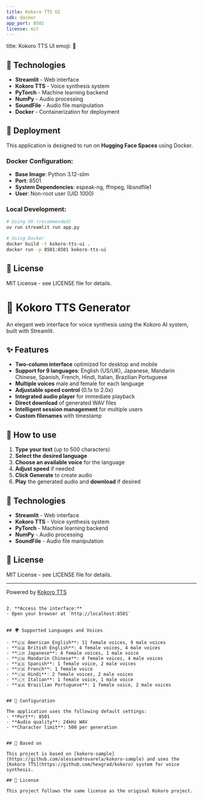 ```yaml
---
title: Kokoro TTS UI
sdk: docker
app_port: 8501
license: mit
---
```


title: Kokoro TTS UI
emoji: 🎤
## 🔧 Technologies

- **Streamlit** - Web interface
- **Kokoro TTS** - Voice synthesis system
- **PyTorch** - Machine learning backend
- **NumPy** - Audio processing
- **SoundFile** - Audio file manipulation
- **Docker** - Containerization for deployment

## 🚀 Deployment

This application is designed to run on **Hugging Face Spaces** using Docker.

### Docker Configuration:
- **Base Image**: Python 3.12-slim
- **Port**: 8501
- **System Dependencies**: espeak-ng, ffmpeg, libsndfile1
- **User**: Non-root user (UID 1000)

### Local Development:
```bash
# Using UV (recommended)
uv run streamlit run app.py

# Using Docker
docker build -t kokoro-tts-ui .
docker run -p 8501:8501 kokoro-tts-ui
```

## 📝 License

MIT License - see LICENSE file for details.


# 🎤 Kokoro TTS Generator

An elegant web interface for voice synthesis using the Kokoro AI system, built with Streamlit.

## ✨ Features

- **Two-column interface** optimized for desktop and mobile
- **Support for 9 languages**: English (US/UK), Japanese, Mandarin Chinese, Spanish, French, Hindi, Italian, Brazilian Portuguese
- **Multiple voices** male and female for each language
- **Adjustable speed control** (0.1x to 2.0x)
- **Integrated audio player** for immediate playback
- **Direct download** of generated WAV files
- **Intelligent session management** for multiple users
- **Custom filenames** with timestamp

## 🎯 How to use

1. **Type your text** (up to 500 characters)
2. **Select the desired language**
3. **Choose an available voice** for the language
4. **Adjust speed** if needed
5. **Click Generate** to create audio
6. **Play** the generated audio and **download** if desired

## 🔧 Technologies

- **Streamlit** - Web interface
- **Kokoro TTS** - Voice synthesis system
- **PyTorch** - Machine learning backend
- **NumPy** - Audio processing
- **SoundFile** - Audio file manipulation

## 📝 License

MIT License - see LICENSE file for details.

---

Powered by [Kokoro TTS](https://github.com/hexgrad/kokoro)
   ```

2. **Access the interface:**
   - Open your browser at `http://localhost:8501`


## 🌍 Supported Languages and Voices

- **🇺🇸 American English**: 11 female voices, 9 male voices
- **🇬🇧 British English**: 4 female voices, 4 male voices  
- **🇯🇵 Japanese**: 4 female voices, 1 male voice
- **🇨🇳 Mandarin Chinese**: 4 female voices, 4 male voices
- **🇪🇸 Spanish**: 1 female voice, 2 male voices
- **🇫🇷 French**: 1 female voice
- **🇮🇳 Hindi**: 2 female voices, 2 male voices
- **🇮🇹 Italian**: 1 female voice, 1 male voice
- **🇧🇷 Brazilian Portuguese**: 1 female voice, 2 male voices


## 🔧 Configuration

The application uses the following default settings:
- **Port**: 8501
- **Audio quality**: 24kHz WAV
- **Character limit**: 500 per generation


## 🤝 Based on

This project is based on [kokoro-sample](https://github.com/alessandrovarela/kokoro-sample) and uses the [Kokoro TTS](https://github.com/hexgrad/kokoro) system for voice synthesis.

## 📄 License

This project follows the same license as the original Kokoro project.